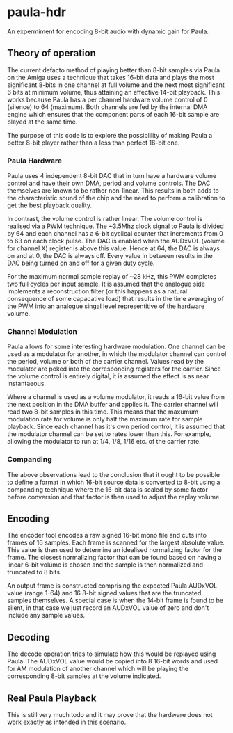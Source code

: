 # paula-hdr
An expermiment for encoding 8-bit audio with dynamic gain for Paula.

## Theory of operation
The current defacto method of playing better than 8-bit samples via Paula on the Amiga uses a technique that takes 16-bit data and plays the most significant 8-bits in one channel at full volume and the next most significant 6 bits at minimum volume, thus attaining an effective 14-bit playback. This works because Paula has a per channel hardware volume control of 0 (silence) to 64 (maximum). Both channels are fed by the internal DMA engine which ensures that the component parts of each 16-bit sample are played at the same time.

The purpose of this code is to explore the possiblility of making Paula a better 8-bit player rather than a less than perfect 16-bit one.

### Paula Hardware
Paula uses 4 independent 8-bit DAC that in turn have a hardware volume control and have their own DMA, period and volume controls. The DAC themselves are known to be rather non-linear. This results in both adds to the characteristic sound of the chip and the need to perform a calibration to get the best playback quality.

In contrast, the volume control is rather linear. The volume control is realised via a PWM technique. The ~3.5Mhz clock signal to Paula is divided by 64 and each channel has a 6-bit cyclical counter that increments from 0 to 63 on each clock pulse. The DAC is enabled when the AUDxVOL (volume for channel X) register is above this value. Hence at 64, the DAC is always on and at 0, the DAC is always off. Every value in between results in the DAC being turned on and off for a given duty cycle.

For the maximum normal sample replay of ~28 kHz, this PWM completes two full cycles per input sample. It is assumed that the analogue side implements a reconstruction filter (or this happens as a natural consequence of some capacative load) that results in the time averaging of the PWM into an analogue singal level representitive of the hardware volume.

### Channel Modulation
Paula allows for some interesting hardware modulation. One channel can be used as a modulator for another, in which the modulator channel can control the period, volume or both of the carrier channel. Values read by the modulator are poked into the corresponding registers for the carrier. Since the volume control is entirely digital, it is assumed the effect is as near instantaeous.

Where a channel is used as a volume modulator, it reads a 16-bit value from the next position in the DMA buffer and applies it. The carrier channel will read two 8-bit samples in this time. This means that the maxumum modulation rate for volume is only half the maximum rate for sample playback. Since each channel has it's own period control, it is assumed that the modulator channel can be set to rates lower than this. For example, allowing the modulator to run at 1/4, 1/8, 1/16 etc. of the carrier rate.

### Companding
The above observations lead to the conclusion that it ought to be possible to define a format in which 16-bit source data is converted to 8-bit using a companding technique where the 16-bit data is scaled by some factor before conversion and that factor is then used to adjust the replay volume.

## Encoding
The encoder tool encodes a raw signed 16-bit mono file and cuts into frames of 16 samples. Each frame is scanned for the largest absolute value. This value is then used to determine an idealised normalizing factor for the frame. The closest normalizing factor that can be found based on having a linear 6-bit volume is chosen and the sample is then normalized and truncated to 8 bits.

An output frame is constructed comprising the expected Paula AUDxVOL value (range 1-64) and 16 8-bit signed values that are the truncated samples themselves. A special case is when the 14-bit frame is found to be silent, in that case we just record an AUDxVOL value of zero and don't include any sample values.

## Decoding
The decode operation tries to simulate how this would be replayed using Paula. The AUDxVOL value would be copied into 8 16-bit words and used for AM modulation of another channel which will be playing the corresponding 8-bit samples at the volume indicated.

## Real Paula Playback
This is still very much todo and it may prove that the hardware does not work exactly as intended in this scenario.
